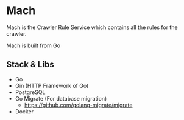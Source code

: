 # Mach

Mach is the Crawler Rule Service which contains all the rules for the crawler.

Mach is built from Go

## Stack & Libs
- Go
- Gin (HTTP Framework of Go)
- PostgreSQL
- Go Migrate (For database migration)
    - https://github.com/golang-migrate/migrate
- Docker